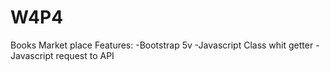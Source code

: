 # W4P4

Books Market place 
Features:
-Bootstrap 5v
-Javascript Class whit getter
-Javascript request to API
